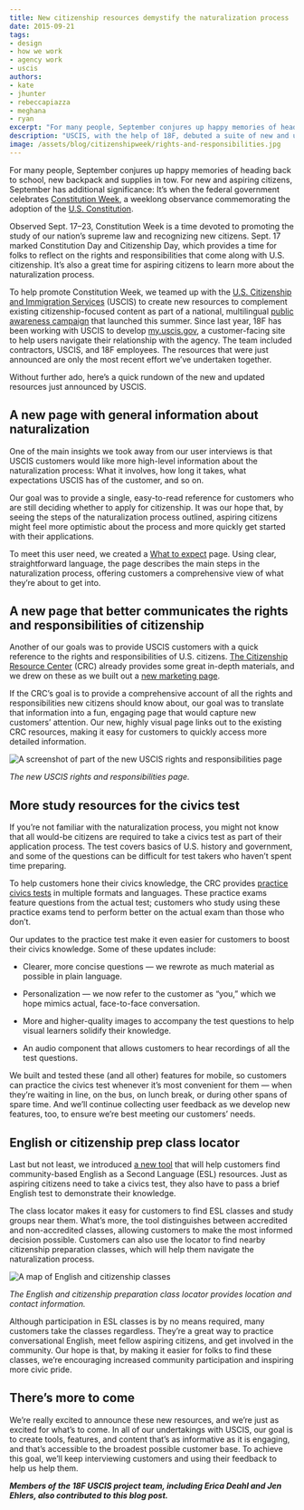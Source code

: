 ```yaml
---
title: New citizenship resources demystify the naturalization process
date: 2015-09-21
tags:
- design
- how we work
- agency work
- uscis
authors:
- kate
- jhunter
- rebeccapiazza
- meghana
- ryan
excerpt: "For many people, September conjures up happy memories of heading back to school, new backpack and supplies in tow. For new and aspiring citizens, September has additional significance: It’s when the federal government celebrates Constitution Week, a weeklong observance commemorating the adoption of the U.S. Constitution."
description: "USCIS, with the help of 18F, debuted a suite of new and updated resources for aspiring citizens to learn about the naturalization process."
image: /assets/blog/citizenshipweek/rights-and-responsibilities.jpg
---
```


For many people, September conjures up happy memories of heading back to
school, new backpack and supplies in tow. For new and aspiring citizens,
September has additional significance: It’s when the federal government
celebrates [Constitution
Week](http://www.uscis.gov/news/news-releases/uscis-welcome-more-36000-citizens-during-annual-constitution-day-and-citizenship-day-celebrations),
a weeklong observance commemorating the adoption of the [U.S.
Constitution](http://www.archives.gov/exhibits/charters/constitution.html).

Observed Sept. 17–23, Constitution Week is a time devoted to promoting
the study of our nation’s supreme law and recognizing new citizens.
Sept. 17 marked Constitution Day and Citizenship Day, which provides a
time for folks to reflect on the rights and responsibilities that come
along with U.S. citizenship. It’s also a great time for aspiring
citizens to learn more about the naturalization process.

To help promote Constitution Week, we teamed up with the [U.S.
Citizenship and Immigration Services](http://www.uscis.gov/) (USCIS) to
create new resources to complement existing citizenship-focused content
as part of a national, multilingual [public awareness
campaign](http://www.uscis.gov/citizenship/organizations/citizenship-public-education-and-awareness-campaign)
that launched this summer. Since
last year, 18F has been working with USCIS to develop
[my.uscis.gov](https://my.uscis.gov/), a customer-facing site to help
users navigate their relationship with the agency. The team included
contractors, USCIS, and 18F employees. The resources that were just
announced are only the most recent effort we’ve undertaken together.

Without further ado, here’s a quick rundown of the new and updated
resources just announced by USCIS.

## A new page with general information about naturalization

One of the main insights we took away from our user interviews is that
USCIS customers would like more high-level information about the
naturalization process: What it involves, how long it takes, what
expectations USCIS has of the customer, and so on.

Our goal was to provide a single, easy-to-read reference for customers
who are still deciding whether to apply for citizenship. It was our hope
that, by seeing the steps of the naturalization process outlined,
aspiring citizens might feel more optimistic about the process and more
quickly get started with their applications.

To meet this user need, we created a [What to
expect](https://my.uscis.gov/citizenship/what_to_expect) page. Using
clear, straightforward language, the page describes the main steps in
the naturalization process, offering customers a comprehensive view of
what they’re about to get into.

## A new page that better communicates the rights and responsibilities of citizenship

Another of our goals was to provide USCIS customers with a quick
reference to the rights and responsibilities of U.S. citizens. [The
Citizenship Resource Center](http://www.uscis.gov/citizenship)
(CRC) already provides some great
in-depth materials, and we drew on these as we built out a [new
marketing page](https://my.uscis.gov/citizenship/information).

If the CRC’s goal is to provide a comprehensive account of all the
rights and responsibilities new citizens should know about, our goal was
to translate that information into a fun, engaging page that would
capture new customers’ attention. Our new, highly visual page links out
to the existing CRC resources, making it easy for customers to quickly
access more detailed information.

![A screenshot of part of the new USCIS rights and responsibilities page]({{site.baseurl}}/assets/blog/citizenshipweek/rights-and-responsibilities.jpg)

*The new USCIS rights and responsibilities page.*

## More study resources for the civics test

If you’re not familiar with the naturalization process, you might not
know that all would-be citizens are required to take a civics test as
part of their application process. The test covers basics of U.S.
history and government, and some of the questions can be difficult for
test takers who haven’t spent time preparing.

To help customers hone their civics knowledge, the CRC provides
[practice civics tests](https://my.uscis.gov/prep/test/civics) in
multiple formats and languages. These practice exams feature questions
from the actual test; customers who study using these practice exams
tend to perform better on the actual exam than those who don’t.

Our updates to the practice test make it even easier for customers to
boost their civics knowledge. Some of these updates include:

-   Clearer, more concise questions — we rewrote as much material as possible in plain language.

-   Personalization — we now refer to the customer as “you,” which we hope mimics actual, face-to-face conversation.

-   More and higher-quality images to accompany the test questions to help visual learners solidify their knowledge.

-   An audio component that allows customers to hear recordings of all the test questions.

We built and tested these (and all other) features for mobile, so
customers can practice the civics test whenever it’s most convenient for
them — when they’re waiting in line, on the bus, on lunch break, or
during other spans of spare time. And we’ll continue collecting user
feedback as we develop new features, too, to ensure we’re best meeting
our customers’ needs.

## English or citizenship prep class locator

Last but not least, we introduced [a new
tool](https://my.uscis.gov/findaclass) that will help customers find
community-based English as a Second Language (ESL) resources. Just as
aspiring citizens need to take a civics test, they also have to pass a
brief English test to demonstrate their knowledge.

The class locator makes it easy for customers to find ESL classes and
study groups near them. What’s more, the tool distinguishes between
accredited and non-accredited classes, allowing customers to make the
most informed decision possible. Customers can also use the locator to
find nearby citizenship preparation classes, which will help them
navigate the naturalization process.

![A map of English and citizenship classes]({{site.baseurl}}/assets/blog/citizenshipweek/classes.jpg)

*The English and citizenship preparation class locator provides location and
contact information.*

Although participation in ESL classes is by no means required, many
customers take the classes regardless. They’re a great way to practice
conversational English, meet fellow aspiring citizens, and get involved
in the community. Our hope is that, by making it easier for folks to
find these classes, we’re encouraging increased community participation
and inspiring more civic pride.

## There’s more to come

We’re really excited to announce these new resources, and we’re just as
excited for what’s to come. In all of our undertakings with USCIS, our
goal is to create tools, features, and content that’s as informative as
it is engaging, and that’s accessible to the broadest possible customer
base. To achieve this goal, we’ll keep interviewing customers and using
their feedback to help us help them.

***Members of the 18F USCIS project team, including Erica Deahl and Jen
Ehlers, also contributed to this blog post.***
